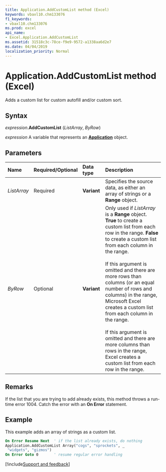 ```yaml
---
title: Application.AddCustomList method (Excel)
keywords: vbaxl10.chm133076
f1_keywords:
- vbaxl10.chm133076
ms.prod: excel
api_name:
- Excel.Application.AddCustomList
ms.assetid: 31518c3c-78ce-f9e9-9572-a1338aa6d2e7
ms.date: 04/04/2019
localization_priority: Normal
---
```



# Application.AddCustomList method (Excel)

Adds a custom list for custom autofill and/or custom sort.


## Syntax

_expression_.**AddCustomList** (_ListArray_, _ByRow_)

_expression_ A variable that represents an **[Application](Excel.Application(object).md)** object.


## Parameters

|Name|Required/Optional|Data type|Description|
|:-----|:-----|:-----|:-----|
| _ListArray_|Required| **Variant**|Specifies the source data, as either an array of strings or a **Range** object.|
| _ByRow_|Optional| **Variant**|Only used if _ListArray_ is a **Range** object. **True** to create a custom list from each row in the range. **False** to create a custom list from each column in the range.<br/><br/>If this argument is omitted and there are more rows than columns (or an equal number of rows and columns) in the range, Microsoft Excel creates a custom list from each column in the range.<br/><br/>If this argument is omitted and there are more columns than rows in the range, Excel creates a custom list from each row in the range.|

## Remarks

If the list that you are trying to add already exists, this method throws a run-time error 1004. Catch the error with an **On Error** statement.


## Example

This example adds an array of strings as a custom list.

```vb
On Error Resume Next  ' if the list already exists, do nothing
Application.AddCustomList Array("cogs", "sprockets", _ 
 "widgets", "gizmos")
On Error Goto 0       ' resume regular error handling
```




[!include[Support and feedback](~/includes/feedback-boilerplate.md)]